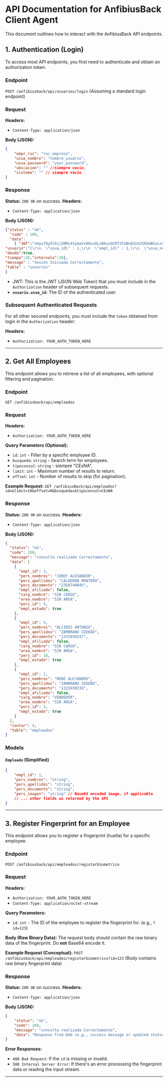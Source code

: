 # API Documentation for AnfibiusBack Client Agent

This document outlines how to interact with the AnfibiusBack API endpoints.

## 1. Authentication (Login)

To access most API endpoints, you first need to authenticate and obtain an authorization token.

### Endpoint

`POST /anfibiusback/api/usuarios/login` (Assuming a standard login endpoint)

### Request

**Headers:**

* `Content-Type: application/json`

**Body (JSON):**

```json
{
    "empr_ruc": "ruc_empresa",
    "usua_nombre": "nombre_usuario",
    "usua_password": "your_password",
    "ubicacion": "" //siempre vacio,
    "sistema": "" // siempre vacio
}
```

### Response

**Status:** `200 OK` on success.
**Headers:**

* `Content-Type: application/json`

**Body (JSON):**

```json
{"status" : "ok", 
  "code" : 200, 
  "data": 
    { "JWT":"nHyuf8y9l0ijGNMs4tpmaVv0HvuOLo0KuvQCM73lUNnQ3nh25KXmBGvLnXqwPipcMRBfbgYMSU1N/JxOWeE2uYAJ4X1/gOGP9p+RGfmKiHKVs3lWyLwOVhsYtuo2LdcHa5txEgZMkkWUQBPG2S6VOTkuUK0ZA/5bIXMA4WDdKmYBgeJ8vTee2Z+ogA9S1Z0R/KQ4Vm5U6fbwKep6ow0xUtQEkAv/ujPU5xaJ4ovqVxXgjfbmHCeA2mzivqRjjnAiwEmqJ1DTchZ/LrmCZAJucA3+M/ClHp4WBbTgIdJ0R+AX5j6s7DGowY7xO01hvOar",
"usuario":"{\r\n  \"usua_id\" : 1,\r\n  \"empl_id\" : 1,\r\n  \"usua_nombre\" : \"ADMINISTRADOR\",\r\n  \"usua_password\" : null,\r\n  \"usua_confirmppss\" : null,\r\n  \"usua_estado\" : false,\r\n  \"usua_config\" : null,\r\n  \"usua_imagenperf\" : \"estacion_241/imagenes/personas/1752770101075.jpg\",\r\n  \"perf_id\" : 1,\r\n  \"name\" : \"hola\"\r\n}",
"deuda":true,
"tiempo":20,"intervalo":30},  
"message" : "Sesión Iniciada Correctamente", 
"table" : "usuarios"
}

```

* JWT: This is the JWT (JSON Web Token) that you must include in the `Authorization` header of subsequent requests.
* **`usuario.usua_id`**: The ID of the authenticated user.

### Subsequent Authenticated Requests

For all other secured endpoints, you must include the `token` obtained from login in the `Authorization` header:

**Headers:**

* `Authorization: YOUR_AUTH_TOKEN_HERE`

---

## 2. Get All Employees

This endpoint allows you to retrieve a list of all employees, with optional filtering and pagination.

### Endpoint

`GET /anfibiusback/api/empleados`

### Request

**Headers:**

* `Authorization: YOUR_AUTH_TOKEN_HERE`

**Query Parameters (Optional):**

* `id`: `int` - Filter by a specific employee ID.
* `busqueda`: `string` - Search term for employees.
* `tipoconsul`: `string` - siempre "CExNA".
* `limit`: `int` - Maximum number of results to return.
* `offset`: `int` - Number of results to skip (for pagination).

**Example Request:**
`GET /anfibiusBack/api/empleados?id=&limit=10&offset=0&busqueda=&tipoconsul=CExNA`

### Response

**Status:** `200 OK` on success.
**Headers:**

* `Content-Type: application/json`

**Body (JSON):**

```json
{
  "status": "ok",
  "code": 200,
  "message": "consulta realizada Correctamente",
  "data": [
    {
      "empl_id": 3,
      "pers_nombres": "JORDY ALEXANDER",
      "pers_apellidos": "CALDERON MONTERO",
      "pers_documento": "2350740045",
      "empl_afiliado": false,
      "carg_nombre": "SIN CARGO",
      "area_nombre": "SIN AREA",
      "pers_id": 9,
      "empl_estado": true
    },
    {
      "empl_id": 4,
      "pers_nombres": "ALCIDES ANTONIO",
      "pers_apellidos": "ZAMBRANO CEDEÃO",
      "pers_documento": "1315939247",
      "empl_afiliado": false,
      "carg_nombre": "SIN CARGO",
      "area_nombre": "SIN AREA",
      "pers_id": 18,
      "empl_estado": true
    },
    {
      "empl_id": 2,
      "pers_nombres": "RENE ALEJANDRO",
      "pers_apellidos": "ZAMBRANO CEDEÑO",
      "pers_documento": "1315939239",
      "empl_afiliado": false,
      "carg_nombre": "VENDEDOR",
      "area_nombre": "SIN AREA",
      "pers_id": 3,
      "empl_estado": true
    }
  ],
  "contar": 4,
  "table": "empleados"
}
```

### Models

#### `Empleado` (Simplified)

```json
{
    "empl_id": 1,
    "pers_nombres": "string",
    "pers_apellidos": "string",
    "pers_documento": "string",
    "pers_imagen": "string" // Base64 encoded image, if applicable
    // ... other fields as returned by the API
}
```

---

## 3. Register Fingerprint for an Employee

This endpoint allows you to register a fingerprint (huella) for a specific employee.

### Endpoint

`POST /anfibiusback/api/empleados/registarbiometrico`

### Request

**Headers:**

* `Authorization: YOUR_AUTH_TOKEN_HERE`
* `Content-Type: application/octet-stream`

**Query Parameters:**

* `id`: `int` - The ID of the employee to register the fingerprint for. (e.g., `?id=123`)

**Body (Raw Binary Data):**
The request body should contain the raw binary data of the fingerprint. Do **not** Base64 encode it.

**Example Request (Conceptual):**
`POST /anfibiusback/api/empleados/registarbiometrico?id=123`
(Body contains raw binary fingerprint data)

### Response

**Status:** `200 OK` on success.
**Headers:**

* `Content-Type: application/json`

**Body (JSON):**

```json
{
    "status": "ok",
    "code": 200,
    "message": "consulta realizada Correctamente",
    "data": "Response from DAO (e.g., success message or updated status)"
}
```

**Error Responses:**

* `400 Bad Request`: If the `id` is missing or invalid.
* `500 Internal Server Error`: If there's an error processing the fingerprint data or reading the input stream.

---
